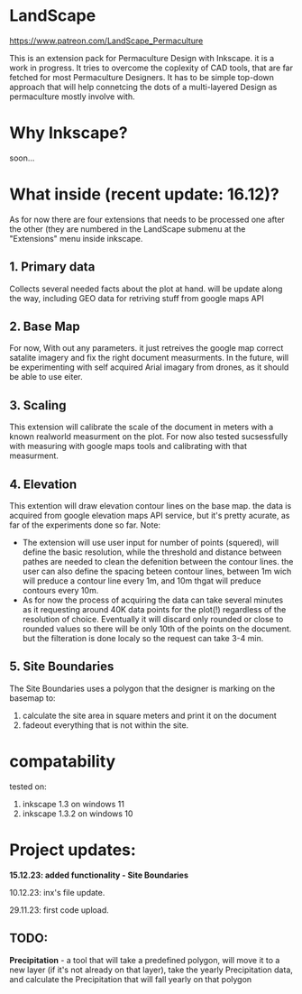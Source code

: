 # LandScape
https://www.patreon.com/LandScape_Permaculture

This is an extension pack for Permaculture Design with Inkscape. it is a work in progress. 
It tries to overcome the coplexity of CAD tools, that are far fetched for most Permaculture Designers. It has to be simple top-down approach that will help connetcing the dots of a multi-layered Design as permaculture mostly involve with.

# Why Inkscape?
soon...

# What inside (recent update: 16.12)?
As for now there are four extensions that needs to be processed one after the other (they are numbered in the LandScape submenu at the "Extensions" menu inside inkscape. 

## 1. Primary data
Collects several needed facts about the plot at hand. will be update along the way, including GEO data for retriving stuff from google maps API

## 2. Base Map
For now, With out any parameters. it just retreives the google map correct satalite imagery and fix the right document measurments. In the future, will be experimenting with self acquired Arial imagary from drones, as it should be able to use eiter. 

## 3. Scaling 
This extension will calibrate the scale of the document in meters with a known realworld measurment on the plot. For now also tested sucsessfully with measuring with google maps tools and calibrating with that measurment. 

## 4. Elevation
This extention will draw elevation contour lines on the base map. the data is acquired from google elevation maps API service, but it's pretty acurate, as far of the experiments done so far.
Note: 
* The extension will use user input for number of points (squered), will define the basic resolution, while the threshold and distance between pathes are needed to clean the defenition between the contour lines. the user can also define the spacing beteen contour lines, between 1m wich will preduce a contour line every 1m, and 10m thgat will preduce contours every 10m. 
* As for now the process of acquiring the data can take several minutes as it requesting around 40K data points for the plot(!) regardless of the resolution of choice. Eventually it will discard only rounded or close to rounded values so there will be only 10th of the points on the document. but the filteration is done localy so the request can take 3-4 min.

## 5. Site Boundaries
The Site Boundaries uses a polygon that the designer is marking on the basemap to:
1. calculate the site area in square meters and print it on the document
2. fadeout everything that is not within the site. 

# compatability
tested on:
1. inkscape 1.3 on windows 11
2. inkscape 1.3.2 on windows 10

# Project updates:
**15.12.23: added functionality - Site Boundaries**

10.12.23: inx's file update.

29.11.23: first code upload.

## TODO:
**Precipitation** - a tool that will take a predefined polygon, will move it to a new layer (if it's not already on that layer), take the yearly Precipitation data, and calculate the Precipitation that will fall yearly on that polygon 
